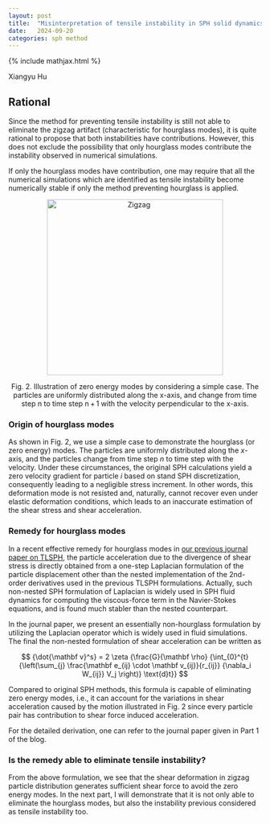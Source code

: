 ```yaml
---
layout: post
title:  "Misinterpretation of tensile instability in SPH solid dynamics (Part 2)"
date:   2024-09-20
categories: sph method
---
```

<head> {% include mathjax.html %} </head>

Xiangyu Hu

## Rational

Since the method for preventing tensile instability is still not able to eliminate the zigzag artifact (characteristic for hourglass modes),
it is quite rational to propose that both instabilities have contributions.
However, this does not exclude the possibility that only hourglass modes contribute
the instability observed in numerical simulations.

If only the hourglass modes have contribution, one may require that
all the numerical simulations which are identified as tensile instability
become numerically stable if only the method preventing hourglass is applied.

<p align="center"><img src="{{site.baseurl}}/assets/img/zigzag.jpg" alt="Zigzag" height="350"/>
<center>Fig. 2. Illustration of zero energy modes by considering a simple case.
The particles are uniformly distributed along the x-axis,
and change from time step n to time step n + 1
with the velocity perpendicular to the x-axis.</center> </p>

### Origin of hourglass modes

As shown in Fig. 2, we use a simple case to demonstrate the hourglass
(or zero energy) modes.
The particles are uniformly distributed along the $x$-axis,
and the particles change from time step $n$ to time step with the velocity.
Under these circumstances, the original SPH calculations yield
a zero velocity gradient for particle $i$ based on stand SPH discretization,
consequently leading to a negligible stress increment.
In other words, this deformation mode is not resisted and,
naturally, cannot recover even under elastic deformation conditions,
which leads to an inaccurate estimation of the shear stress and shear acceleration.

### Remedy for hourglass modes

In a recent effective remedy for hourglass modes in
[our previous journal paper on TLSPH](https://doi.org/10.1016/j.cma.2019.01.042),
the particle acceleration due to the divergence of shear stress is directly obtained from
a one-step Laplacian formulation of the particle displacement other than the nested
implementation of the 2nd-order derivatives used in the previous TLSPH formulations.
Actually, such non-nested SPH formulation of Laplacian is widely used in SPH fluid dynamics
for computing the viscous-force term in the Navier-Stokes equations,
and is found much stabler than the nested counterpart. 

In the journal paper, we present an essentially non-hourglass formulation by utilizing
the Laplacian operator which is widely used in fluid simulations.
The final the non-nested formulation of shear acceleration can be written as

$$
    {\dot{\mathbf v}^s} = 2 \zeta {\frac{G}{\mathbf \rho} {\int_{0}^{t} {\left(\sum_{j} \frac{\mathbf e_{ij} \cdot \mathbf v_{ij}}{r_{ij}} {\nabla_i W_{ij}} V_j \right)}  \text{d}t}} 
$$

Compared to original SPH methods, this formula is capable of eliminating zero energy modes, 
i.e., it can account for the variations in shear acceleration caused by
the motion illustrated in Fig. 2 since every particle pair has contribution to shear force induced
acceleration. 

For the detailed derivation, one can refer to the journal paper given in Part 1 of the blog.

### Is the remedy able to eliminate tensile instability?  

From the above formulation,
we see that the shear deformation in zigzag particle distribution
generates sufficient shear force to avoid the zero energy modes.
In the next part, I will demonstrate that it is not only able to eliminate
the hourglass modes, but also the instability previous considered as tensile instability too.

<script src="https://giscus.app/client.js"
        data-repo="Xiangyu-Hu/SPHinXsys"
        data-repo-id="MDEwOlJlcG9zaXRvcnkxODkwNzAxNDA="
        data-category="Announcements"
        data-category-id="DIC_kwDOC0T7PM4CPNAR"
        data-mapping="pathname"
        data-strict="0"
        data-reactions-enabled="1"
        data-emit-metadata="0"
        data-input-position="bottom"
        data-theme="light"
        data-lang="en"
        crossorigin="anonymous"
        async>
</script>
